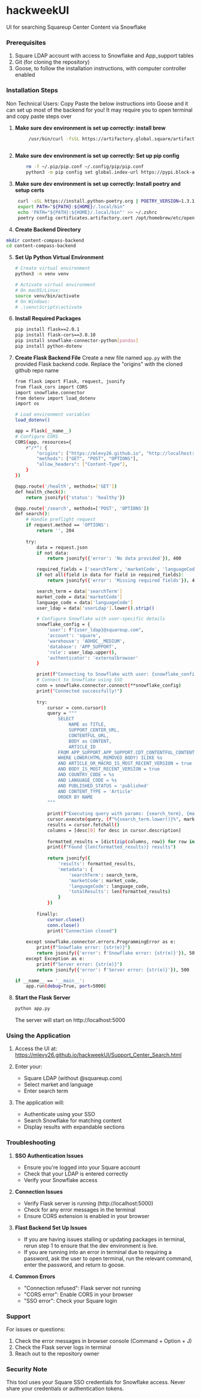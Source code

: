 # hackweekUI
UI for searching Squareup Center Content via Snowflake

### Prerequisites

1. Square LDAP account with access to Snowflake and App_support tables
2. Git (for cloning the repository)
3. Goose, to follow the installation instructions, with computer controller enabled

### Installation Steps
Non Technical Users: Copy Paste the below instructions into Goose and it can set up most of the backend for you! 
It may require you to open terminal and copy paste steps over

1. **Make sure dev environment is set up correctly: install brew**
   ```bash
        /usr/bin/curl -fsSL https://artifactory.global.square/artifactory/devenv/bootstrap/sq-bootstrap | /bin/bash
       
   ```

2. **Make sure dev environment is set up correctly:  Set up pip config**
    ```bash
        rm -f ~/.pip/pip.conf ~/.config/pip/pip.conf
        python3 -m pip config set global.index-url https://pypi.block-artifacts.com/block-pypi/simple      
     ```

3.  **Make sure dev environment is set up correctly: Install poetry and setup certs**
       ```bash
        curl -sSL https://install.python-poetry.org | POETRY_VERSION=1.3.1 python3 -
        export PATH="${PATH}:${HOME}/.local/bin"
        echo 'PATH="${PATH}:${HOME}/.local/bin"' >> ~/.zshrc
        poetry config certificates.artifactory.cert /opt/homebrew/etc/openssl@1.1/cert.pem
       ```
4.   **Create Backend Directory**
   ```bash
   mkdir content-compass-backend
   cd content-compass-backend
   ```
5. **Set Up Python Virtual Environment**
   ```bash
   # Create virtual environment
   python3 -m venv venv

   # Activate virtual environment
   # On macOS/Linux:
   source venv/bin/activate
   # On Windows:
   # .\venv\Scripts\activate
   ```
6. **Install Required Packages**
   ```bash
   pip install flask==2.0.1
   pip install flask-cors==3.0.10
   pip install snowflake-connector-python[pandas]
   pip install python-dotenv
   ```
7. **Create Flask Backend File**
   Create a new file named `app.py` with the provided Flask backend code.
   Replace the "origins" with the cloned github repo name
      ```bash
      from flask import Flask, request, jsonify
      from flask_cors import CORS
      import snowflake.connector
      from dotenv import load_dotenv
      import os
   
      # Load environment variables
      load_dotenv()

      app = Flask(__name__)
      # Configure CORS
      CORS(app, resources={
          r"/*": {
              "origins": ["https://mlevy26.github.io", "http://localhost:*"],
              "methods": ["GET", "POST", "OPTIONS"],
              "allow_headers": ["Content-Type"],
          }
      })
      
      @app.route('/health', methods=['GET'])
      def health_check():
          return jsonify({'status': 'healthy'})
      
      @app.route('/search', methods=['POST', 'OPTIONS'])
      def search():
          # Handle preflight request
          if request.method == 'OPTIONS':
              return '', 204
              
          try:
              data = request.json
              if not data:
                  return jsonify({'error': 'No data provided'}), 400
      
              required_fields = ['searchTerm', 'marketCode', 'languageCode', 'userLdap']
              if not all(field in data for field in required_fields):
                  return jsonify({'error': 'Missing required fields'}), 400
      
              search_term = data['searchTerm']
              market_code = data['marketCode']
              language_code = data['languageCode']
              user_ldap = data['userLdap'].lower().strip()
      
              # Configure Snowflake with user-specific details
              snowflake_config = {
                  'user': f"{user_ldap}@squareup.com",
                  'account': 'square',
                  'warehouse': 'ADHOC__MEDIUM',
                  'database': 'APP_SUPPORT',
                  'role': user_ldap.upper(),
                  'authenticator': 'externalbrowser'
              }
      
              print(f"Connecting to Snowflake with user: {snowflake_config['user']}")
              # Connect to Snowflake using SSO
              conn = snowflake.connector.connect(**snowflake_config)
              print("Connected successfully!")
              
              try:
                  cursor = conn.cursor()
                  query = """
                      SELECT 
                          NAME as TITLE,
                          SUPPORT_CENTER_URL,
                          CONTENTFUL_URL,
                          BODY as CONTENT,
                          ARTICLE_ID
                      FROM APP_SUPPORT.APP_SUPPORT.CDT_CONTENTFUL_CONTENT_V2 
                      WHERE LOWER(HTML_REMOVED_BODY) ILIKE %s
                      AND ARTICLE_OR_MACRO_IS_MOST_RECENT_VERSION = true 
                      AND BODY_IS_MOST_RECENT_VERSION = true 
                      AND COUNTRY_CODE = %s
                      AND LANGUAGE_CODE = %s
                      AND PUBLISHED_STATUS = 'published'
                      AND CONTENT_TYPE = 'Article'
                      ORDER BY NAME
                  """
                  
                  print(f"Executing query with params: {search_term}, {market_code}, {language_code}")
                  cursor.execute(query, (f"%{search_term.lower()}%", market_code, language_code))
                  results = cursor.fetchall()
                  columns = [desc[0] for desc in cursor.description]
                  
                  formatted_results = [dict(zip(columns, row)) for row in results]
                  print(f"Found {len(formatted_results)} results")
                  
                  return jsonify({
                      'results': formatted_results,
                      'metadata': {
                          'searchTerm': search_term,
                          'marketCode': market_code,
                          'languageCode': language_code,
                          'totalResults': len(formatted_results)
                      }
                  })
                  
              finally:
                  cursor.close()
                  conn.close()
                  print("Connection closed")
                  
          except snowflake.connector.errors.ProgrammingError as e:
              print(f"Snowflake error: {str(e)}")
              return jsonify({'error': f'Snowflake error: {str(e)}'}), 500
          except Exception as e:
              print(f"Server error: {str(e)}")
              return jsonify({'error': f'Server error: {str(e)}'}), 500
      
      if __name__ == '__main__':
          app.run(debug=True, port=5000)
    ```
8. **Start the Flask Server**
   ```bash
   python app.py
   ```
   The server will start on http://localhost:5000
   

### Using the Application

1. Access the UI at: 
   https://mlevy26.github.io/hackweekUI/Support_Center_Search.html

2. Enter your:
   - Square LDAP (without @squareup.com)
   - Select market and language
   - Enter search term

3. The application will:
   - Authenticate using your SSO
   - Search Snowflake for matching content
   - Display results with expandable sections

### Troubleshooting

1. **SSO Authentication Issues**
   - Ensure you're logged into your Square account
   - Check that your LDAP is entered correctly
   - Verify your Snowflake access

2. **Connection Issues**
   - Verify Flask server is running (http://localhost:5000)
   - Check for any error messages in the terminal
   - Ensure CORS extension is enabled in your browser
  
3. **Flast Backend Set Up Issues**
   - If you are having issues stalling or updating packages in terminal,  rerun step 1 to ensure that the dev environment is live.
   - If you are running into an error in terminal due to requiring a password, ask the user to open terminal, run the relevant command, enter the password, and return to goose.

5. **Common Errors**
   - "Connection refused": Flask server not running
   - "CORS error": Enable CORS in your browser
   - "SSO error": Check your Square login

### Support

For issues or questions:
1. Check the error messages in browser console (Command + Option + J)
2. Check the Flask server logs in terminal
3. Reach out to the repository owner

### Security Note

This tool uses your Square SSO credentials for Snowflake access. Never share your credentials or authentication tokens.
